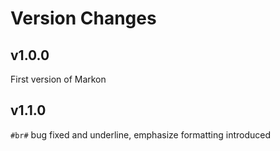 # Version Changes

## v1.0.0
First version of Markon

## v1.1.0
`#br#` bug fixed and underline, emphasize formatting introduced